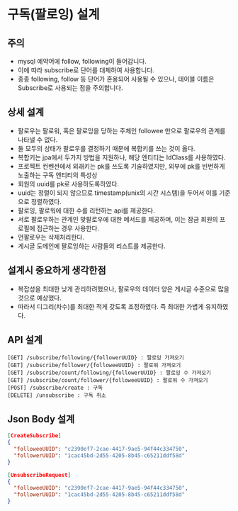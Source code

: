 # 구독(팔로잉) 설계

## 주의
* mysql 예약어에 follow, following이 들어갑니다.
* 이에 따라 subscribe로 단어를 대체하여 사용합니다.
* 종종 following, follow 등 단어가 혼용되어 사용될 수 있으나, 테이블 이름은 Subscribe로 사용되는 점을 주의합니다.

## 상세 설계
* 팔로우는 팔로워, 혹은 팔로잉을 당하는 주체인 followee 만으로 팔로우의 관계를 나타낼 수 없다.
* 둘 모두의 상태가 팔로우를 결정하기 때문에 복합키를 쓰는 것이 옳다.
* 복합키는 jpa에서 두가지 방법을 지원하나, 해당 엔티티는 IdClass를 사용하였다.
* 프로젝트 컨벤션에서 외래키는 pk를 쓰도록 기술하였지만, 외부에 pk를 빈번하게 노출하는 구독 엔티티의 특성상 
* 회원의 uuid를 pk로 사용하도록하였다.
* uuid는 정렬이 되지 않으므로 timestamp(unix의 시간 시스템)을 두어서 이를 기준으로 정렬하였다.
* 팔로잉, 팔로워에 대한 수를 리턴하는 api를 제공한다.
* 서로 팔로우하는 관계인 맞팔로우에 대한 메서드를 제공하며, 이는 잠금 회원의 프로필에 접근하는 경우 사용한다.
* 언팔로우는 삭제처리한다.
* 게시글 도메인에 팔로잉하는 사람들의 리스트를 제공한다.

## 설계시 중요하게 생각한점
* 복잡성을 최대한 낮게 관리하려했으나, 팔로우의 데이터 양은 게시글 수준으로 많을 것으로 예상했다.
* 따라서 디그리(차수)를 최대한 적게 갖도록 조정하였다. 즉 최대한 가볍게 유지하였다.

## API 설계
```
[GET] /subscribe/following/{followerUUID} : 팔로잉 가져오기
[GET] /subscribe/follower/{followeeUUID} : 팔로워 가져오기
[GET] /subscribe/count/following/{followerUUID} : 팔로잉 수 가져오기
[GET] /subscribe/count/follower/{followeeUUID} : 팔로워 수 가져오기
[POST] /subscribe/create : 구독
[DELETE] /unsubscribe : 구독 취소
```

## Json Body 설계
```json
[CreateSubscribe]
{
  "followeeUUID": "c2390ef7-2cae-4417-9ae5-94f44c334750",
  "followerUUID": "1cac45bd-2d55-4205-8b45-c65211ddf58d"
}

[UnsubscribeRequest]
{
  "followeeUUID": "c2390ef7-2cae-4417-9ae5-94f44c334750",
  "followerUUID": "1cac45bd-2d55-4205-8b45-c65211ddf58d"
}
```